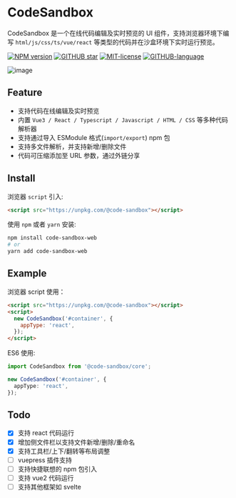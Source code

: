 # CodeSandbox

CodeSandbox 是一个在线代码编辑及实时预览的 UI 组件，支持浏览器环境下编写 `html/js/css/ts/vue/react` 等类型的代码并在沙盒环境下实时运行预览。

[![NPM version](https://img.shields.io/npm/v/@code-sandbox/core.svg)](https://www.npmjs.com/package/code-sandbox-web)
[![GITHUB star](https://img.shields.io/github/stars/zh-lx/code-sandbox.svg)](https://github.com/zh-lx/code-sandbox)
[![MIT-license](https://img.shields.io/npm/l/@code-sandbox/core.svg)](https://opensource.org/licenses/MIT)
[![GITHUB-language](https://img.shields.io/github/languages/top/zh-lx/code-sandbox.svg)](https://github.com/zh-lx/code-sandbox)

![image](https://user-images.githubusercontent.com/73059627/215324998-9a82eef4-ec30-450f-8fdf-b54ab818defc.png)

## Feature

- 支持代码在线编辑及实时预览
- 内置 `Vue3 / React / Typescript / Javascript / HTML / CSS` 等多种代码解析器
- 支持通过导入 ESModule 格式(`import/export`) npm 包
- 支持多文件解析，并支持新增/删除文件
- 代码可压缩添加至 URL 参数，通过外链分享

## Install

浏览器 `script` 引入:

```html
<script src="https://unpkg.com/@code-sandbox"></script>
```

使用 `npm` 或者 `yarn` 安装:

```perl
npm install code-sandbox-web
# or
yarn add code-sandbox-web
```

## Example

浏览器 script 使用：

```html
<script src="https://unpkg.com/@code-sandbox"></script>
<script>
  new CodeSandbox('#container', {
    appType: 'react',
  });
</script>
```

ES6 使用:

```ts
import CodeSandbox from '@code-sandbox/core';

new CodeSandbox('#container', {
  appType: 'react',
});
```

## Todo

- [x] 支持 react 代码运行
- [x] 增加侧文件栏以支持文件新增/删除/重命名
- [x] 支持工具栏/上下/翻转等布局调整
- [ ] vuepress 插件支持
- [ ] 支持快捷联想的 npm 包引入
- [ ] 支持 vue2 代码运行
- [ ] 支持其他框架如 svelte
